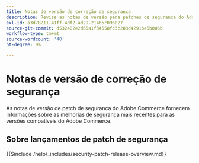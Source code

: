 ```yaml
---
title: Notas de versão de correção de segurança
description: Revise as notas de versão para patches de segurança do Adobe Commerce.
exl-id: a3d78211-41ff-4df2-ad29-21465c096027
source-git-commit: d532402e2d65a1f34558fc3c283d4291be5b006b
workflow-type: tm+mt
source-wordcount: '40'
ht-degree: 0%

---
```



# Notas de versão de correção de segurança

As notas de versão de patch de segurança do Adobe Commerce fornecem informações sobre as melhorias de segurança mais recentes para as versões compatíveis do Adobe Commerce.

## Sobre lançamentos de patch de segurança

{{$include /help/_includes/security-patch-release-overview.md}}
